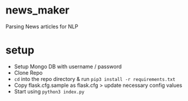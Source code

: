 # news_maker
Parsing News articles for NLP

# setup
- Setup Mongo DB with username / password
- Clone Repo
- `cd` into the repo directory & run `pip3 install -r requirements.txt`
- Copy flask.cfg.sample as flask.cfg > update necessary config values
- Start using `python3 index.py`

